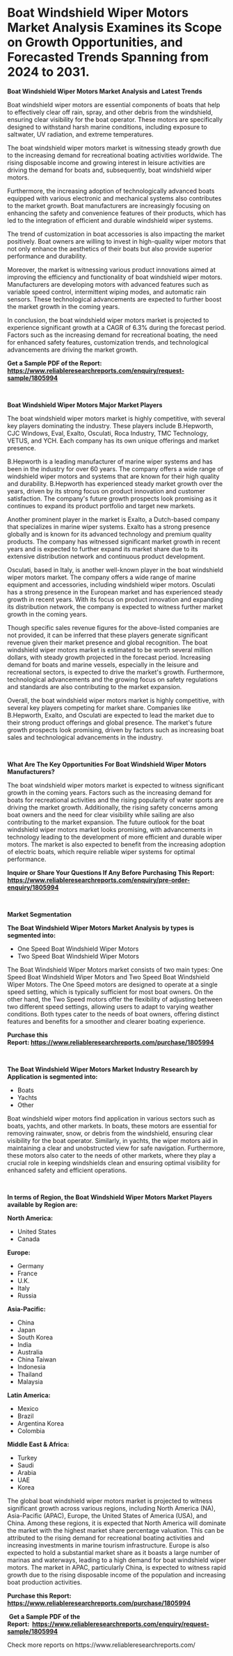 <p><h1>Boat Windshield Wiper Motors Market Analysis Examines its Scope on Growth Opportunities, and Forecasted Trends Spanning from 2024 to 2031.</h1></p><p><strong>Boat Windshield Wiper Motors Market Analysis and Latest Trends</strong></p>
<p><p>Boat windshield wiper motors are essential components of boats that help to effectively clear off rain, spray, and other debris from the windshield, ensuring clear visibility for the boat operator. These motors are specifically designed to withstand harsh marine conditions, including exposure to saltwater, UV radiation, and extreme temperatures.</p><p>The boat windshield wiper motors market is witnessing steady growth due to the increasing demand for recreational boating activities worldwide. The rising disposable income and growing interest in leisure activities are driving the demand for boats and, subsequently, boat windshield wiper motors.</p><p>Furthermore, the increasing adoption of technologically advanced boats equipped with various electronic and mechanical systems also contributes to the market growth. Boat manufacturers are increasingly focusing on enhancing the safety and convenience features of their products, which has led to the integration of efficient and durable windshield wiper systems.</p><p>The trend of customization in boat accessories is also impacting the market positively. Boat owners are willing to invest in high-quality wiper motors that not only enhance the aesthetics of their boats but also provide superior performance and durability.</p><p>Moreover, the market is witnessing various product innovations aimed at improving the efficiency and functionality of boat windshield wiper motors. Manufacturers are developing motors with advanced features such as variable speed control, intermittent wiping modes, and automatic rain sensors. These technological advancements are expected to further boost the market growth in the coming years.</p><p>In conclusion, the boat windshield wiper motors market is projected to experience significant growth at a CAGR of 6.3% during the forecast period. Factors such as the increasing demand for recreational boating, the need for enhanced safety features, customization trends, and technological advancements are driving the market growth.</p></p>
<p><strong>Get a Sample PDF of the Report:&nbsp; <a href="https://www.reliableresearchreports.com/enquiry/request-sample/1805994">https://www.reliableresearchreports.com/enquiry/request-sample/1805994</a></strong></p>
<p>&nbsp;</p>
<p><strong>Boat Windshield Wiper Motors Major Market Players</strong></p>
<p><p>The boat windshield wiper motors market is highly competitive, with several key players dominating the industry. These players include B.Hepworth, CJC Windows, Eval, Exalto, Osculati, Roca Industry, TMC Technology, VETUS, and YCH. Each company has its own unique offerings and market presence.</p><p>B.Hepworth is a leading manufacturer of marine wiper systems and has been in the industry for over 60 years. The company offers a wide range of windshield wiper motors and systems that are known for their high quality and durability. B.Hepworth has experienced steady market growth over the years, driven by its strong focus on product innovation and customer satisfaction. The company's future growth prospects look promising as it continues to expand its product portfolio and target new markets.</p><p>Another prominent player in the market is Exalto, a Dutch-based company that specializes in marine wiper systems. Exalto has a strong presence globally and is known for its advanced technology and premium quality products. The company has witnessed significant market growth in recent years and is expected to further expand its market share due to its extensive distribution network and continuous product development.</p><p>Osculati, based in Italy, is another well-known player in the boat windshield wiper motors market. The company offers a wide range of marine equipment and accessories, including windshield wiper motors. Osculati has a strong presence in the European market and has experienced steady growth in recent years. With its focus on product innovation and expanding its distribution network, the company is expected to witness further market growth in the coming years.</p><p>Though specific sales revenue figures for the above-listed companies are not provided, it can be inferred that these players generate significant revenue given their market presence and global recognition. The boat windshield wiper motors market is estimated to be worth several million dollars, with steady growth projected in the forecast period. Increasing demand for boats and marine vessels, especially in the leisure and recreational sectors, is expected to drive the market's growth. Furthermore, technological advancements and the growing focus on safety regulations and standards are also contributing to the market expansion.</p><p>Overall, the boat windshield wiper motors market is highly competitive, with several key players competing for market share. Companies like B.Hepworth, Exalto, and Osculati are expected to lead the market due to their strong product offerings and global presence. The market's future growth prospects look promising, driven by factors such as increasing boat sales and technological advancements in the industry.</p></p>
<p>&nbsp;</p>
<p><strong>What Are The Key Opportunities For Boat Windshield Wiper Motors Manufacturers?</strong></p>
<p><p>The boat windshield wiper motors market is expected to witness significant growth in the coming years. Factors such as the increasing demand for boats for recreational activities and the rising popularity of water sports are driving the market growth. Additionally, the rising safety concerns among boat owners and the need for clear visibility while sailing are also contributing to the market expansion. The future outlook for the boat windshield wiper motors market looks promising, with advancements in technology leading to the development of more efficient and durable wiper motors. The market is also expected to benefit from the increasing adoption of electric boats, which require reliable wiper systems for optimal performance.</p></p>
<p><strong>Inquire or Share Your Questions If Any Before Purchasing This Report: <a href="https://www.reliableresearchreports.com/enquiry/pre-order-enquiry/1805994">https://www.reliableresearchreports.com/enquiry/pre-order-enquiry/1805994</a></strong></p>
<p>&nbsp;</p>
<p><strong>Market Segmentation</strong></p>
<p><strong>The Boat Windshield Wiper Motors Market Analysis by types is segmented into:</strong></p>
<p><ul><li>One Speed Boat Windshield Wiper Motors</li><li>Two Speed Boat Windshield Wiper Motors</li></ul></p>
<p><p>The Boat Windshield Wiper Motors market consists of two main types: One Speed Boat Windshield Wiper Motors and Two Speed Boat Windshield Wiper Motors. The One Speed motors are designed to operate at a single speed setting, which is typically sufficient for most boat owners. On the other hand, the Two Speed motors offer the flexibility of adjusting between two different speed settings, allowing users to adapt to varying weather conditions. Both types cater to the needs of boat owners, offering distinct features and benefits for a smoother and clearer boating experience.</p></p>
<p><strong>Purchase this Report:&nbsp;<a href="https://www.reliableresearchreports.com/purchase/1805994">https://www.reliableresearchreports.com/purchase/1805994</a></strong></p>
<p>&nbsp;</p>
<p><strong>The Boat Windshield Wiper Motors Market Industry Research by Application is segmented into:</strong></p>
<p><ul><li>Boats</li><li>Yachts</li><li>Other</li></ul></p>
<p><p>Boat windshield wiper motors find application in various sectors such as boats, yachts, and other markets. In boats, these motors are essential for removing rainwater, snow, or debris from the windshield, ensuring clear visibility for the boat operator. Similarly, in yachts, the wiper motors aid in maintaining a clear and unobstructed view for safe navigation. Furthermore, these motors also cater to the needs of other markets, where they play a crucial role in keeping windshields clean and ensuring optimal visibility for enhanced safety and efficient operations.</p></p>
<p>&nbsp;</p>
<p><strong>In terms of Region, the Boat Windshield Wiper Motors Market Players available by Region are:</strong></p>
<p>
    <p> <strong> North America: </strong>
        <ul>
            <li>United States</li>
            <li>Canada</li>
        </ul>
        </p> 
    <p> <strong> Europe: </strong>
        <ul>
            <li>Germany</li>
            <li>France</li>
            <li>U.K.</li>
            <li>Italy</li>
            <li>Russia</li>
        </ul>
        </p> 
    <p> <strong> Asia-Pacific: </strong>
        <ul>
            <li>China</li>
            <li>Japan</li>
            <li>South Korea</li>
            <li>India</li>
            <li>Australia</li>
            <li>China Taiwan</li>
            <li>Indonesia</li>
            <li>Thailand</li>
            <li>Malaysia</li>
        </ul>
        </p> 
    <p> <strong> Latin America: </strong>
        <ul>
            <li>Mexico</li>
            <li>Brazil</li>
            <li>Argentina Korea</li>
            <li>Colombia</li>
        </ul>
        </p> 
    <p> <strong> Middle East & Africa: </strong>
        <ul>
            <li>Turkey</li>
            <li>Saudi</li>
            <li>Arabia</li>
            <li>UAE</li>
            <li>Korea</li>
        </ul>
    </p>
    </p>
<p><p>The global boat windshield wiper motors market is projected to witness significant growth across various regions, including North America (NA), Asia-Pacific (APAC), Europe, the United States of America (USA), and China. Among these regions, it is expected that North America will dominate the market with the highest market share percentage valuation. This can be attributed to the rising demand for recreational boating activities and increasing investments in marine tourism infrastructure. Europe is also expected to hold a substantial market share as it boasts a large number of marinas and waterways, leading to a high demand for boat windshield wiper motors. The market in APAC, particularly China, is expected to witness rapid growth due to the rising disposable income of the population and increasing boat production activities.</p></p>
<p><strong>Purchase this Report: <a href="https://www.reliableresearchreports.com/purchase/1805994">https://www.reliableresearchreports.com/purchase/1805994</a></strong></p>
<p>&nbsp;<strong>Get a Sample PDF of the Report:&nbsp;&nbsp;<a href="https://www.reliableresearchreports.com/enquiry/request-sample/1805994">https://www.reliableresearchreports.com/enquiry/request-sample/1805994</a></strong></p>
<p><strong></strong></p>
<p>Check more reports on https://www.reliableresearchreports.com/</p>